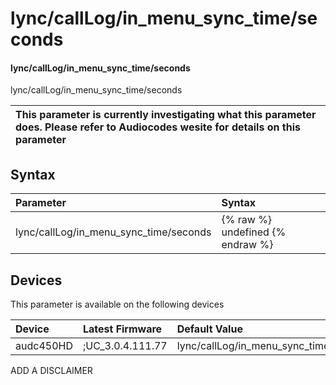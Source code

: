 ﻿---
description: lync/callLog/in_menu_sync_time/seconds
search: false
---

# lync/callLog/in_menu_sync_time/seconds

#### lync/callLog/in_menu_sync_time/seconds

lync/callLog/in_menu_sync_time/seconds


| This parameter is currently investigating what this parameter does. Please refer to Audiocodes wesite for details on this parameter | 
| :--- |

## Syntax
| Parameter | Syntax |
| :--- | :--- |
|lync/callLog/in_menu_sync_time/seconds | {% raw %} undefined {% endraw %}|

## Devices
This parameter is available on the following devices

| Device | Latest Firmware | Default Value |
|:---|:---|:---|
| audc450HD | ;UC_3.0.4.111.77 | lync/callLog/in_menu_sync_time/seconds=60 

ADD A DISCLAIMER
